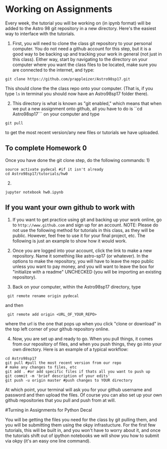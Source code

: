 # Working on Assignments 

Every week, the tutorial you will be working on (in ipynb format) will be added to the Astro 98 git repository in a new directory. Here's the easiest way to interface with the tutorials. 

1) First, you will need to clone the class git repository to your personal computer. You do not need a github account for this step, but it is a good way to be backing up and tracking your work in general (not just in this class). Either way, start by navigating to the directory on your computer where you want the class files to be located, make sure you are connected to the internet, and type: 
```
git clone https://github.com/prappleizer/Astro98sp17.git
```
This should clone the the class repo onto your computer. (That is, if you type ```ls``` in terminal you should now have an Astro98sp17 folder there). 

2) This directory is what is known as "git enabled," which means that when we put a new assignment onto github, all you have to do is ``cd Astro98sp17``` on your computer and type 
```
git pull
```
to get the most recent version/any new files or tutorials we have uploaded.

## To complete Homework 0

Once you have done the git clone step, do the following commands:
1) 
```
source activate pydecal #if it isn't already
cd Astro98sp17/tutorials/hw0
```
2)
```
jupyter notebook hw0.ipynb
```


## If you want your own github to work with

1) If you want to get practice using git and backing up your work online, go to ```http://www.github.com``` and sign up for an account. NOTE: Please do not use the following method for tutorials in this class, as they will be public. However, feel free to use it for your final project, etc. The following is just an example to show how it would work.

2) Once you are logged into your account, click the link to make a new repository. Name it something like astro-sp17 (or whatever). In the options to make the repository, you will have to leave the repo public unless you want to pay money, and you will want to leave the box for "initialize with a readme" UNCHECKED (you will be importing an existing repository). 

3) Back on your computer, within the Astro98sp17 directory, type
```
 git remote rename origin pydecal
```
and then 
```
 git remote add origin <URL_OF_YOUR_REPO>
```
where the url is the one that pops up when you click "clone or download" in the top left corner of your github repository online. 

4) Now, you are set up and ready to go. When you pull things, it comes from our repository of files, and when you push things, they go into your own directory. Here is an example of a typical workflow:
```
cd Astro98sp17
git pull #pull the most recent version from our repo
# make any changes to files, etc
git add . #or add specific files if thats all you want to push up
git commit -m 'brief description of your edits'
git push -u origin master #push changes to YOUR directory
```
At which point, your terminal will ask you for your github username and password and then upload the files. Of course you can also set up your own github repositories that you pull and push from at will. 


#Turning in Assignments for Python Decal

You will be getting the files you need for the class by git pulling them, and you will be submitting them using the okpy infrastucture. For the first few tutorials, this will be built in, and you won't have to worry about it, and once the tutorials shift out of ipython notebooks we will show you how to submit via okpy (it's an easy one line command).



